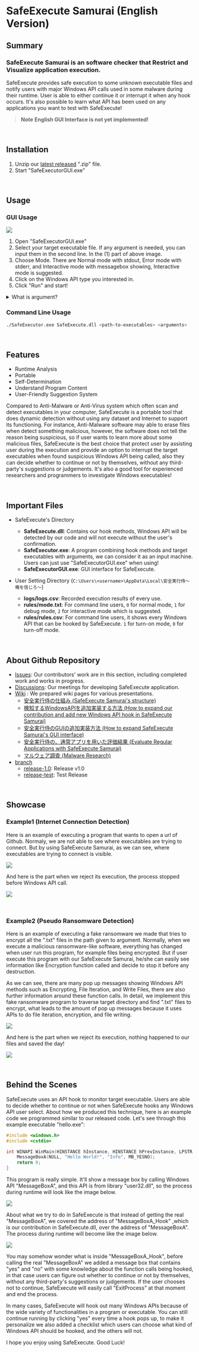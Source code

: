 # SafeExecute Samurai (English Version)

## Summary
### SafeExecute Samurai is an software checker that Restrict and Visualize application execution.
SafeExecute provides safe execution to some unknown executable files and notify users with major Windows API calls used in some malware during their runtime. 
User is able to either continue it or interrupt it when any hook occurs. It's also possible to learn what API has been used on any applications you want to test with SafeExecute!

> **Note**   **English GUI Interface is not yet implemented!**


<br/>


## Installation
1. Unzip our [latest released](https://github.com/MachineHunter/SafeExecute/releases) ".zip" file.
2. Start "SafeExecutorGUI.exe"


<br/>


## Usage

### GUI Usage

![](./img/GUI_example.png)

1. Open "SafeExecutorGUI.exe"
2. Select your target executable file. If any argument is needed, you can input them in the second line. In the (1) part of above image.
4. Choose Mode. There are Normal mode with stdout, Error mode with stderr, and Interactive mode with messagebox showing, Interactive mode is suggested.
5. Click on the Windows API type you interested in.
6. Click "Run" and start!

<details>
   <summary>What is argument?</summary>
   
For example:
```sh
echo.exe "arg1"
```
After selecting echo.exe, you need to put the argument in the arguments section.
</details>

### Command Line Usage
```sh
./SafeExecutor.exe SafeExecute.dll <path-to-executables> <arguments>
```

<br/>


## Features
* Runtime Analysis
* Portable
* Self-Determination
* Understand Program Content
* User-Friendly Suggestion System

Compared to Anti-Malware or Anti-Virus system which often scan and detect executables in your computer, SafeExecute is a portable tool that does dynamic detection without using any dataset and Internet to support its functioning. For instance, Anti-Malware software may able to erase files when detect something malicious, however, the software does not tell the reason being suspicious, so if user wants to learn more about some malicious files, SafeExecute is the best choice that protect user by assisting user during the execution and provide an option to interrupt the target executables when found suspicious Windows API being called, also they can decide whether to continue or not by themselves, without any third-party's suggestions or judgements.
It's also a good tool for experienced researchers and programmers to investigate Windows executables!


<br/>


## Important Files
* SafeExecute's Directory
    * **SafeExecute.dll**: Contains our hook methods, Windows API will be detected by our code and will not execute without the user's confirmation.
    * **SafeExecutor.exe**: A program combining hook methods and target executables with arguments, we can consider it as an input machine. Users can just use "SafeExecutorGUI.exe" when using!
    * **SafeExecutorGUI.exe**: GUI interface for SafeExecute.

* User Setting Directory (`C:\Users\<username>\AppData\Local\安全実行侍～俺を信じろ～`)
    * **logs/logs.csv**: Recorded execution results of every use.
    * **rules/mode.txt**: For command line users, `0` for normal mode, `1` for debug mode, `2` for interactive mode which is suggested. 
    * **rules/rules.csv**: For command line users, it shows every Windows API that can be hooked by SafeExecute. `1` for turn-on mode, `0` for turn-off mode.


<br/>

## About Github Repository

* [Issues](https://github.com/MachineHunter/SafeExecute/issues): Our contributors' work are in this section, including completed work and works in progress.
* [Discussions](https://github.com/MachineHunter/SafeExecute/discussions): Our meetings for developing SafeExecute application.
* [Wiki](https://github.com/MachineHunter/SafeExecute/wiki) : We prepared wiki pages for various presentations.
	* [安全実行侍の仕組み (SafeExecute Samurai's structure)](https://github.com/MachineHunter/SafeExecute/wiki/%E5%AE%89%E5%85%A8%E5%AE%9F%E8%A1%8C%E4%BE%8D%EF%BD%9E%E4%BF%BA%E3%82%92%E4%BF%A1%E3%81%98%E3%82%8D%EF%BD%9E(SafeExecute)%E3%81%AE%E4%BB%95%E7%B5%84%E3%81%BF)
	* [検知するWindowsAPIを追加実装する方法 (How to expand our contribution and add new Windows API hook in SafeExecute Samurai)](https://github.com/MachineHunter/SafeExecute/wiki/%E6%A4%9C%E7%9F%A5%E3%81%99%E3%82%8BWindowsAPI%E3%82%92%E8%BF%BD%E5%8A%A0%E5%AE%9F%E8%A3%85%E3%81%99%E3%82%8B%E6%96%B9%E6%B3%95)
	* [安全実行侍のGUIの追加実装方法 (How to expand SafeExecute Samurai's GUI interface)](https://github.com/MachineHunter/SafeExecute/wiki/SafeExecutorGUI(%E5%AE%89%E5%85%A8%E5%AE%9F%E8%A1%8C%E4%BE%8D%EF%BD%9E%E4%BF%BA%E3%82%92%E4%BF%A1%E3%81%98%E3%82%8D%EF%BD%9E)%E3%81%AE%E8%BF%BD%E5%8A%A0%E5%AE%9F%E8%A3%85%E6%96%B9%E6%B3%95)
	* [安全実行侍の、通常アプリを用いた評価結果 (Evaluate Regular Applications with SafeExecute Samurai)](https://github.com/MachineHunter/SafeExecute/wiki/%E9%80%9A%E5%B8%B8%E3%82%A2%E3%83%97%E3%83%AA%E3%81%AE%E8%A9%95%E4%BE%A1)
	* [マルウェア調査 (Malware Research)](https://github.com/MachineHunter/SafeExecute/wiki/%E3%83%9E%E3%83%AB%E3%82%A6%E3%82%A7%E3%82%A2%E8%AA%BF%E6%9F%BB)
* [branch](https://github.com/MachineHunter/SafeExecute)
	* [release-1.0](https://github.com/MachineHunter/SafeExecute/tree/release-1.0): Release v1.0
	* [release-test](https://github.com/MachineHunter/SafeExecute/tree/release-test): Test Release

<br/>

## Showcase

### Example1 (Internet Connection Detection)

Here is an example of executing a program that wants to open a url of Github.
Normaly, we are not able to see where executables are trying to connect.
But by using SafeExecute Samurai, as we can see, where executables are trying to connect is visible.



![](./img/InternetExample01.gif)

And here is the part when we reject its execution, the process stopped before Windows API call.

![](./img/InternetExample02.gif)


<br/>


### Example2 (Pseudo Ransomware Detection)

Here is an example of executing a fake ransomware we made that tries to encrypt all the ".txt" files in the path given to argument.
Normally, when we execute a malicious ransomware-like software, everything has changed when user run this program, for example files being encrypted. But if user execute this program with our SafeExecute Samurai, he/she can easily see information like Encryption function called and decide to stop it before any destruction. 

As we can see, there are many pop up messages showing Windows API methods such as Encrypting, File Iteration, and Write Files, there are also further information around these function calls. In detail, we implement this fake ransomware program to traverse target directory and find ".txt" files to encrypt, what leads to the amount of pop up messages because it uses APIs to do file iteration, encryption, and file writing.

![](./img/FakeRansom01.gif)

And here is the part when we reject its execution, nothing happened to our files and saved the day!

![](./img/FakeRansom02.gif)


<br/>


## Behind the Scenes
SafeExecute uses an API hook to monitor target executable. Users are able to decide whether to continue or not when SafeExecute hooks any Windows API user select.
About how we produced this technique, here is an example code we programmed similar to our released code. Let's see through this example executable "hello.exe":

```c++
#include <windows.h>
#include <cstdio>

int WINAPI WinMain(HINSTANCE hInstance, HINSTANCE hPrevInstance, LPSTR lpCmdLine, int nCmdShow) {
    MessageBoxA(NULL, "Hello World!", "Info", MB_YESNO);
    return 0;
}
```

This program is really simple. It'll show a message box by calling Windows API "MessageBoxA", and this API is from library "user32.dll", so the process during runtime will look like the image below.

![](./img/callMessageBoxA.png)

About what we try to do in SafeExecute is that instead of getting the real "MessageBoxA", we covered the address of "MessageBoxA_Hook" ,which is our contribution in SafeExecute.dll, over the address of "MessageBoxA". The process during runtime will become like the image below.

![](./img/callHookedMessageBoxA.png)

You may somehow wonder what is inside "MessageBoxA_Hook", before calling the real "MessageBoxA" we added a message box that contains "yes" and "no" with some knowledge about the function calls being hooked, in that case users can figure out whether to continue or not by themselves, without any third-party's suggestions or judgements. If the user chooses not to continue, SafeExecute will easily call "ExitProcess" at that moment and end the process.

In many cases, SafeExecute will hook out many Windows APIs because of the wide variety of functionalities in a program or executable. You can still continue running by clicking "yes" every time a hook pops up, to make it personalize we also added a checklist which users can choose what kind of Windows API should be hooked, and the others will not.

I hope you enjoy using SafeExecute. Good Luck!




